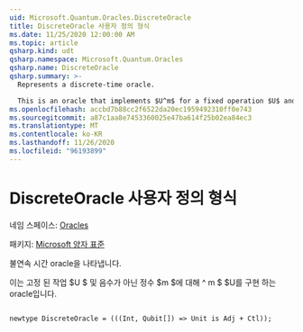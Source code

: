 ```yaml
---
uid: Microsoft.Quantum.Oracles.DiscreteOracle
title: DiscreteOracle 사용자 정의 형식
ms.date: 11/25/2020 12:00:00 AM
ms.topic: article
qsharp.kind: udt
qsharp.namespace: Microsoft.Quantum.Oracles
qsharp.name: DiscreteOracle
qsharp.summary: >-
  Represents a discrete-time oracle.

  This is an oracle that implements $U^m$ for a fixed operation $U$ and a non-negative integer $m$.
ms.openlocfilehash: accbd7b88cc2f6522da20ec1959492310ff0e743
ms.sourcegitcommit: a87c1aa8e7453360025e47ba614f25b02ea84ec3
ms.translationtype: MT
ms.contentlocale: ko-KR
ms.lasthandoff: 11/26/2020
ms.locfileid: "96193899"
---
```

# <a name="discreteoracle-user-defined-type"></a>DiscreteOracle 사용자 정의 형식

네임 스페이스: [Oracles](xref:Microsoft.Quantum.Oracles)

패키지: [Microsoft 양자 표준](https://nuget.org/packages/Microsoft.Quantum.Standard)


불연속 시간 oracle을 나타냅니다.

이는 고정 된 작업 $U $ 및 음수가 아닌 정수 $m $에 대해 ^ m $ $U를 구현 하는 oracle입니다.

```qsharp

newtype DiscreteOracle = (((Int, Qubit[]) => Unit is Adj + Ctl));
```

